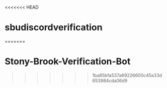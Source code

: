 <<<<<<< HEAD
# sbudiscordverification
=======
# Stony-Brook-Verification-Bot
>>>>>>> 1ba85bfa537a69226600c45a33d653984cda06d9
